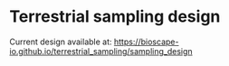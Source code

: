 # Terrestrial sampling design

Current design available at: https://bioscape-io.github.io/terrestrial_sampling/sampling_design 

